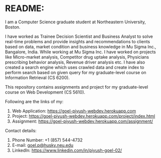 # README:

I am a Computer Science graduate student at Northeastern University, Boston.

I have worked as Trainee Decision Scientist and Business Analyst to solve real-time problems and provide
insights and recommendations to clients based on data, market condition and business knowledge in Mu Sigma Inc.,
Bangalore, India.
While working at Mu Sigma Inc. I have worked on projects like Micro-market analysis, Competitor drug uptake analysis,
Physicians prescribing behavior analysis, Revenue driver analysis etc.
I have also created a search engine which uses crawled data and create index to perform search based on given query
for my graduate-level course on Information Retrieval (CS 6200).

This repository contains assignments and project for my graduate-level course on Web Development (CS 5610).

Following are the links of my:
1. Web Application: https://goel-piyush-webdev.herokuapp.com
2. Project: https://goel-piyush-webdev.herokuapp.com/project/index.html
3. Assignment: https://goel-piyush-webdev.herokuapp.com/assignment/

Contact details:
1. Phone Number: +1 (857) 544-4732
2. E-mail: goel.p@husky.neu.edu
3. LinkedIn: https://www.linkedin.com/in/piyush-goel-02/
